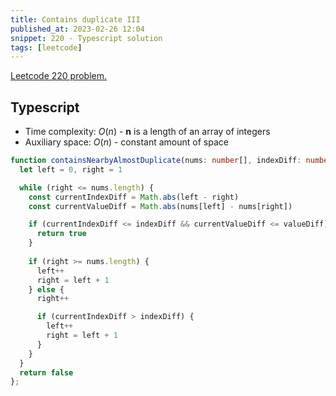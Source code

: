 ```yaml
---
title: Contains duplicate III
published_at: 2023-02-26 12:04
snippet: 220 - Typescript solution
tags: [leetcode]
---
```


[Leetcode 220 problem.](https://leetcode.com/problems/contains-duplicate-iii/)

## Typescript

- Time complexity: $O(n)$ - **n** is a length of an array of integers
- Auxiliary space: $O(n)$ - constant amount of space

```Typescript
function containsNearbyAlmostDuplicate(nums: number[], indexDiff: number, valueDiff: number): boolean {
  let left = 0, right = 1

  while (right <= nums.length) {
    const currentIndexDiff = Math.abs(left - right)
    const currentValueDiff = Math.abs(nums[left] - nums[right])

    if (currentIndexDiff <= indexDiff && currentValueDiff <= valueDiff) {
      return true
    }
    
    if (right >= nums.length) {
      left++
      right = left + 1
    } else {
      right++

      if (currentIndexDiff > indexDiff) {
        left++
        right = left + 1
      }
    }
  }
  return false
};
```